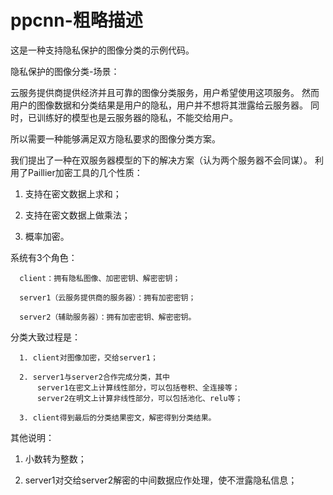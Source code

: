 # ppcnn-粗略描述

这是一种支持隐私保护的图像分类的示例代码。

隐私保护的图像分类-场景：

云服务提供商提供经济并且可靠的图像分类服务，用户希望使用这项服务。
然而用户的图像数据和分类结果是用户的隐私，用户并不想将其泄露给云服务器。
同时，已训练好的模型也是云服务器的隐私，不能交给用户。

所以需要一种能够满足双方隐私要求的图像分类方案。

我们提出了一种在双服务器模型的下的解决方案（认为两个服务器不会同谋）。
利用了Paillier加密工具的几个性质：

1. 支持在密文数据上求和；

2. 支持在密文数据上做乘法；

3. 概率加密。

系统有3个角色：

      client：拥有隐私图像、加密密钥、解密密钥；
      
      server1（云服务提供商的服务器）：拥有加密密钥；
      
      server2（辅助服务器）：拥有加密密钥、解密密钥。
分类大致过程是：

      1. client对图像加密，交给server1；

      2. server1与server2合作完成分类，其中
          server1在密文上计算线性部分，可以包括卷积、全连接等；
          server2在明文上计算非线性部分，可以包括池化、relu等；
      
      3. client得到最后的分类结果密文，解密得到分类结果。

其他说明：

1. 小数转为整数；

2. server1对交给server2解密的中间数据应作处理，使不泄露隐私信息；
